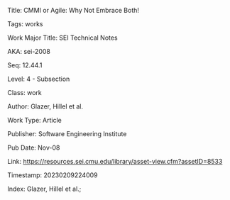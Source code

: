 Title:  CMMI or Agile: Why Not Embrace Both!

Tags:   works

Work Major Title: SEI Technical Notes

AKA:    sei-2008

Seq:    12.44.1

Level:  4 - Subsection

Class:  work

Author: Glazer, Hillel et al.

Work Type: Article

Publisher: Software Engineering Institute

Pub Date: Nov-08

Link:   https://resources.sei.cmu.edu/library/asset-view.cfm?assetID=8533

Timestamp: 20230209224009

Index:  Glazer, Hillel et al.; 
